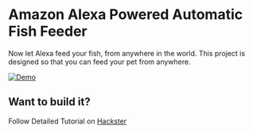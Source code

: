 # Amazon Alexa Powered Automatic Fish Feeder
Now let Alexa feed your fish, from anywhere in the world. This project is designed so that you can feed your pet from anywhere.

[![Demo](http://i3.ytimg.com/vi/vSwGDroXnKM/maxresdefault.jpg)](https://www.youtube.com/watch?v=vSwGDroXnKM "Click to Watch!")

## Want to build it?
Follow Detailed Tutorial on [Hackster](https://www.hackster.io/madhurgupta10/amazon-alexa-powered-automatic-fish-feeder-6046f0)
